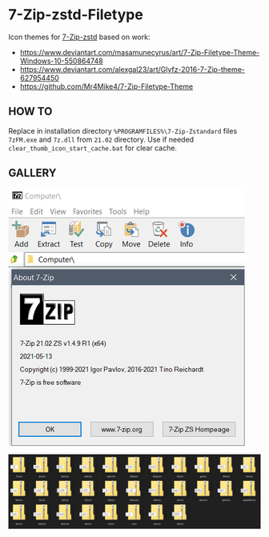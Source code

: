 # 7-Zip-zstd-Filetype

Icon themes for [7-Zip-zstd](https://github.com/mcmilk/7-Zip-zstd) based on work:
- https://www.deviantart.com/masamunecyrus/art/7-Zip-Filetype-Theme-Windows-10-550864748 <br/>
- https://www.deviantart.com/alexgal23/art/Glyfz-2016-7-Zip-theme-627954450
- https://github.com/Mr4Mike4/7-Zip-Filetype-Theme

## HOW TO

Replace in installation directory `%PROGRAMFILES%\7-Zip-Zstandard` files `7zFM.exe` and `7z.dll` from `21.02` directory.
Use if needed `clear_thumb_icon_start_cache.bat` for clear cache. 

## GALLERY

![3](./img/fm.png)

![1](./img/filetypes-all.png)


